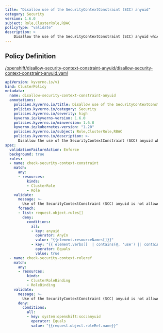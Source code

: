 ```yaml
---
title: "Disallow use of the SecurityContextConstraint (SCC) anyuid"
category: Security
version: 1.6.0
subject: Role,ClusterRole,RBAC
policyType: "validate"
description: >
    Disallow the use of the SecurityContextConstraint (SCC) anyuid which allows a pod to run with the UID as declared in the image instead of a random UID
---
```


## Policy Definition
<a href="https://github.com/kyverno/policies/raw/main//openshift/disallow-security-context-constraint-anyuid/disallow-security-context-constraint-anyuid.yaml" target="-blank">/openshift/disallow-security-context-constraint-anyuid/disallow-security-context-constraint-anyuid.yaml</a>

```yaml
apiVersion: kyverno.io/v1
kind: ClusterPolicy
metadata:
  name: disallow-security-context-constraint-anyuid
  annotations:
    policies.kyverno.io/title: Disallow use of the SecurityContextConstraint (SCC) anyuid
    policies.kyverno.io/category: Security
    policies.kyverno.io/severity: high
    kyverno.io/kyverno-version: 1.6.0
    policies.kyverno.io/minversion: 1.6.0
    kyverno.io/kubernetes-version: "1.20"
    policies.kyverno.io/subject: Role,ClusterRole,RBAC
    policies.kyverno.io/description: >-
      Disallow the use of the SecurityContextConstraint (SCC) anyuid which allows a pod to run with the UID as declared in the image instead of a random UID
spec:
  validationFailureAction: Enforce
  background: true
  rules:
  - name: check-security-context-constraint
    match:
      any:
      - resources:
          kinds:
          - ClusterRole
          - Role
    validate:
      message: >-
        Use of the SecurityContextConstraint (SCC) anyuid is not allowed
      foreach:
      - list: request.object.rules[]
        deny:
          conditions:
            all:
            - key: anyuid
              operator: AnyIn
              value: "{{element.resourceNames[]}}"
            - key: "{{ element.verbs[]  | contains(@, 'use') || contains(@, '*') }}"
              operator: Equals
              value: true
  - name: check-security-context-roleref
    match:
      any:
      - resources:
          kinds:
          - ClusterRoleBinding
          - RoleBinding
    validate:
      message: >-
        Use of the SecurityContextConstraint (SCC) anyuid is not allowed
      deny:
        conditions:
          all:
          - key: system:openshift:scc:anyuid
            operator: Equals
            value: "{{request.object.roleRef.name}}"

```
